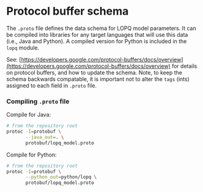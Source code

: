 # Protocol buffer schema

The `.proto` file defines the data schema for LOPQ model parameters.
It can be compiled into libraries for any target languages
that will use this data (i.e., Java and Python). A compiled version
for Python is included in the `lopq` module.

See: [https://developers.google.com/protocol-buffers/docs/overview](https://developers.google.com/protocol-buffers/docs/overview)
for details on protocol buffers, and how to update the schema.
Note, to keep the schema backwards compatable, it is important not to
alter the `tags` (ints) assigned to each field in `.proto` file.


### Compiling `.proto` file

Compile for Java:

```bash
# from the repository root
protoc -I=protobuf \
       --java_out=. \
       protobuf/lopq_model.proto
```

Compile for Python:

```bash
# from the repository root
protoc -I=protobuf \
       --python_out=python/lopq \
       protobuf/lopq_model.proto
```
